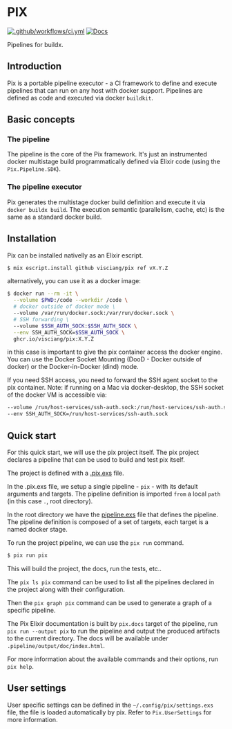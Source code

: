 # PIX

[![.github/workflows/ci.yml](https://github.com/visciang/pix/actions/workflows/ci.yml/badge.svg)](https://github.com/visciang/pix/actions/workflows/ci.yml) [![Docs](https://img.shields.io/badge/docs-latest-green.svg)](https://visciang.github.io/pix/readme.html)

Pipelines for buildx.

## Introduction

Pix is a portable pipeline executor - a CI framework to define and execute pipelines that can run on any host with docker support.
Pipelines are defined as code and executed via docker `buildkit`.

## Basic concepts

### The pipeline

The pipeline is the core of the Pix framework.
It's just an instrumented docker multistage build programmatically defined via Elixir code (using the `Pix.Pipeline.SDK`).

### The pipeline executor

Pix generates the multistage docker build definition and execute it via `docker buildx build`.
The execution semantic (parallelism, cache, etc) is the same as a standard docker build.

## Installation

Pix can be installed nativelly as an Elixir escript.

```bash
$ mix escript.install github visciang/pix ref vX.Y.Z
```

alternatively, you can use it as a docker image:

```bash
$ docker run --rm -it \
  --volume $PWD:/code --workdir /code \
  # docker outside of docker mode \
  --volume /var/run/docker.sock:/var/run/docker.sock \
  # SSH forwarding \
  --volume $SSH_AUTH_SOCK:$SSH_AUTH_SOCK \
  --env SSH_AUTH_SOCK=$SSH_AUTH_SOCK \
  ghcr.io/visciang/pix:X.Y.Z
```

in this case is important to give the pix container access the docker engine.
You can use the Docker Socket Mounting (DooD - Docker outside of docker) or the Docker-in-Docker (dind) mode.

If you need SSH access, you need to forward the SSH agent socket to the pix container.
Note: if running on a Mac via docker-desktop, the SSH socket of the docker VM is accessible via:

```bash
--volume /run/host-services/ssh-auth.sock:/run/host-services/ssh-auth.sock \
--env SSH_AUTH_SOCK=/run/host-services/ssh-auth.sock
```

## Quick start

For this quick start, we will use the pix project itself.
The pix project declares a pipeline that can be used to build and test pix itself.

The project is defined with a [.pix.exs](.pix.exs) file.

In the .pix.exs file, we setup a single pipeline - `pix` - with its default arguments and targets.
The pipeline definition is imported `from` a local `path` (in this case `.`, root directory).

In the root directory we have the [pipeline.exs](pipeline.exs) file that defines the pipeline.
The pipeline definition is composed of a set of targets, each target is a named docker stage.

To run the project pipeline, we can use the `pix run` command.

```bash
$ pix run pix
```

This will build the project, the docs, run the tests, etc..

The `pix ls pix` command can be used to list all the pipelines declared in the project along with their configuration.

Then the `pix graph pix` command can be used to generate a graph of a specific pipeline.

The Pix Elixir documentation is built by `pix.docs` target of the pipeline, run `pix run --output pix` to run the pipeline and output the produced artifacts to the current directory. The docs will be available under `.pipeline/output/doc/index.html`.

For more information about the available commands and their options, run `pix help`.

## User settings

User specific settings can be defined in the `~/.config/pix/settings.exs` file, the file is loaded automatically by pix.
Refer to `Pix.UserSettings` for more information.
